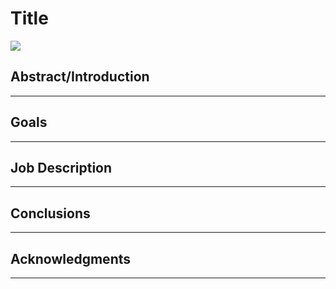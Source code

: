 # Title
<img src="https://i.ibb.co/9c1cCmT/Logo-Tagline-Blue-staffsig.png"/>



## Abstract/Introduction
---

## Goals
---

## Job Description
---

## Conclusions
---

## Acknowledgments
---
